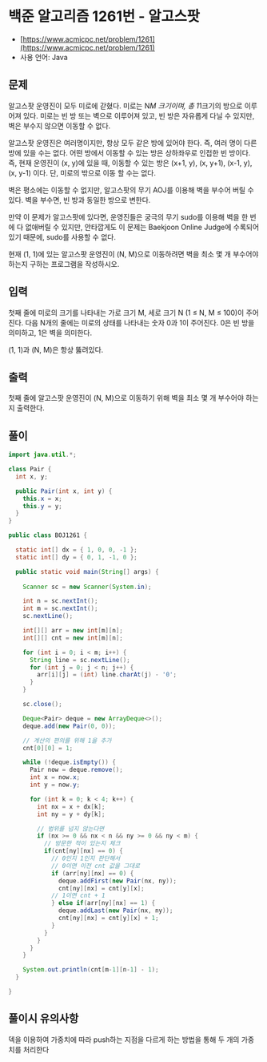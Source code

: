  # 백준 알고리즘 1261번 - 알고스팟

- [https://www.acmicpc.net/problem/1261](https://www.acmicpc.net/problem/1261)
-   사용 언어: Java

## 문제

알고스팟 운영진이 모두 미로에 갇혔다. 미로는 N*M 크기이며, 총 1*1크기의 방으로 이루어져 있다. 미로는 빈 방 또는 벽으로 이루어져 있고, 빈 방은 자유롭게 다닐 수 있지만, 벽은 부수지 않으면 이동할 수 없다.

알고스팟 운영진은 여러명이지만, 항상 모두 같은 방에 있어야 한다. 즉, 여러 명이 다른 방에 있을 수는 없다. 어떤 방에서 이동할 수 있는 방은 상하좌우로 인접한 빈 방이다. 즉, 현재 운영진이 (x, y)에 있을 때, 이동할 수 있는 방은 (x+1, y), (x, y+1), (x-1, y), (x, y-1) 이다. 단, 미로의 밖으로 이동 할 수는 없다.

벽은 평소에는 이동할 수 없지만, 알고스팟의 무기 AOJ를 이용해 벽을 부수어 버릴 수 있다. 벽을 부수면, 빈 방과 동일한 방으로 변한다.

만약 이 문제가 알고스팟에 있다면, 운영진들은 궁극의 무기 sudo를 이용해 벽을 한 번에 다 없애버릴 수 있지만, 안타깝게도 이 문제는 Baekjoon Online Judge에 수록되어 있기 때문에, sudo를 사용할 수 없다.

현재 (1, 1)에 있는 알고스팟 운영진이 (N, M)으로 이동하려면 벽을 최소 몇 개 부수어야 하는지 구하는 프로그램을 작성하시오.


## 입력

첫째 줄에 미로의 크기를 나타내는 가로 크기 M, 세로 크기 N (1 ≤ N, M ≤ 100)이 주어진다. 다음 N개의 줄에는 미로의 상태를 나타내는 숫자 0과 1이 주어진다. 0은 빈 방을 의미하고, 1은 벽을 의미한다.

(1, 1)과 (N, M)은 항상 뚫려있다.


## 출력
 
첫째 줄에 알고스팟 운영진이 (N, M)으로 이동하기 위해 벽을 최소 몇 개 부수어야 하는지 출력한다.

## 풀이 

```java
import java.util.*;

class Pair {
  int x, y;

  public Pair(int x, int y) {
    this.x = x;
    this.y = y;
  }
}

public class BOJ1261 {

  static int[] dx = { 1, 0, 0, -1 };
  static int[] dy = { 0, 1, -1, 0 };

  public static void main(String[] args) {
    
    Scanner sc = new Scanner(System.in);

    int n = sc.nextInt();
    int m = sc.nextInt();
    sc.nextLine();

    int[][] arr = new int[m][n];
    int[][] cnt = new int[m][n];

    for (int i = 0; i < m; i++) {
      String line = sc.nextLine();
      for (int j = 0; j < n; j++) {
        arr[i][j] = (int) line.charAt(j) - '0';
      }
    }

    sc.close();

    Deque<Pair> deque = new ArrayDeque<>();
    deque.add(new Pair(0, 0));

    // 계산의 편의를 위해 1을 추가
    cnt[0][0] = 1;

    while (!deque.isEmpty()) {
      Pair now = deque.remove();
      int x = now.x;
      int y = now.y;

      for (int k = 0; k < 4; k++) {
        int nx = x + dx[k];
        int ny = y + dy[k];

        // 범위를 넘지 않는다면
        if (nx >= 0 && nx < n && ny >= 0 && ny < m) {
          // 방문한 적이 있는지 체크
          if(cnt[ny][nx] == 0) {
            // 0인지 1인지 판단해서
            // 0이면 이전 cnt 값을 그대로
            if (arr[ny][nx] == 0) {
              deque.addFirst(new Pair(nx, ny));
              cnt[ny][nx] = cnt[y][x];
            // 1이면 cnt + 1
            } else if(arr[ny][nx] == 1) {
              deque.addLast(new Pair(nx, ny));
              cnt[ny][nx] = cnt[y][x] + 1;
            }
          }
        }
      }
    }

    System.out.println(cnt[m-1][n-1] - 1);
  }

}

```

## 풀이시 유의사항

덱을 이용하여 가중치에 따라 push하는 지점을 다르게 하는 방법을 통해 두 개의 가중치를 처리한다
